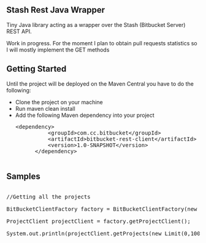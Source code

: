 Stash Rest Java Wrapper
-------------------------------


Tiny Java library acting as a wrapper over the Stash (Bitbucket Server) REST API.
 
Work in progress. For the moment I plan to obtain pull requests statistics so I will mostly implement the GET methods

Getting Started
---------------

Until the project will be deployed on the Maven Central you have to do the following:

* Clone the project on your machine
* Run maven clean install
* Add the following Maven dependency into your project
	<pre>&lt;dependency>
    		&lt;groupId>com.cc.bitbucket&lt;/groupId>
    		&lt;artifactId>bitbucket-rest-client&lt;/artifactId>
    		&lt;version>1.0-SNAPSHOT&lt;/version>
		&lt;/dependency>
	</pre>

Samples
-------

<pre>

//Getting all the projects

BitBucketClientFactory factory = BitBucketClientFactory(new URL(bitBucketUrl),new BitBucketCredentials(bitBucketUser,bitBucketPassword));

ProjectClient projectClient = factory.getProjectClient();

System.out.println(projectClient.getProjects(new Limit(0,100));

</pre>